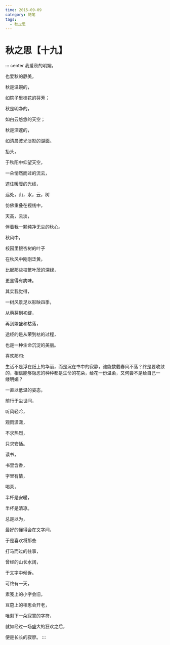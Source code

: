```yaml
---
time: 2015-09-09
category: 随笔
tags:
  - 秋之思
---
```


# 秋之思【十九】

::: center
我爱秋的明媚，

也爱秋的静美，

秋是温婉的，

如院子里桂花的芬芳；

秋是明净的，

如白云悠悠的天空；

秋是深邃的，

如清晨波光淡影的湖面。

抬头，

于秋阳中仰望天空，

一朵悄然而过的流云，

遮住暖暖的光线，

远处，山，水，云，树

仿佛重叠在视线中，

天高，云淡，

伴着我一颗纯净无尘的秋心。

秋风中，

校园里银杏树的叶子

在秋风中刚刚泛黄，

比起那些枝繁叶茂的深绿，

更显得有韵味。

其实我觉得，

一树风景足以影映四季，

从萌芽到初绽，

再到繁盛和枯落，

途经的是从荣到枯的过程，

也是一种生命沉淀的美丽。

喜欢那句:

生活不是浮在纸上的华丽，而是沉在书中的寂静，谁能数载春风不落？终是要收敛的，相信能够隐忍的种种都是生命的花朵，给花一份温柔，又何尝不是给自己一
缕明媚？

一直以低温的姿态，

前行于尘世间，

听风轻吟，

观雨潇潇，

不求热烈，

只求安恬。

读书，

书里含香，

字里有情，

喝茶，

半杯是安暖，

半杯是清凉。

总是以为，

最好的懂得会在文字间，

于是喜欢将那些

打马而过的往事，

曾经的山长水阔，

于文字中倾诉。

可终有一天，

素笺上的小字会旧，

豆蒄上的相思会开老，

唯剩下一朵寂寞的字符，

就如经过一场盛大的狂欢之后，

便是长长的寂廖。
:::
